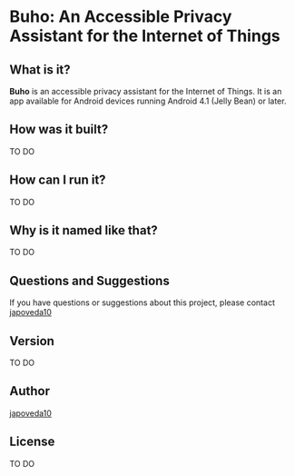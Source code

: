 # Buho: An Accessible Privacy Assistant for the Internet of Things

## What is it?

**Buho** is an accessible privacy assistant for the Internet of Things. It is an app available for Android devices running Android 4.1 (Jelly Bean) or later.

## How was it built?

TO DO

## How can I run it?

TO DO

## Why is it named like that?

TO DO

## Questions and Suggestions

If you have questions or suggestions about this project, please contact [japoveda10](mailto:ja.poveda10@uniandes.edu.co)

## Version

TO DO

## Author

[japoveda10](https://github.com/japoveda10)

## License

TO DO
